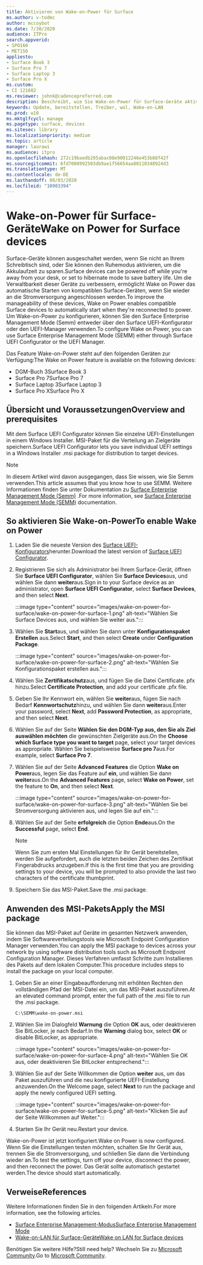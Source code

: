 ```yaml
---
title: Aktivieren von Wake-on-Power für Surface
ms.author: v-todmc
author: mccoybot
ms.date: 7/30/2020
audience: ITPro
search.appverid:
- SPO160
- MET150
appliesto:
- Surface Book 3
- Surface Pro 7
- Surface Laptop 3
- Surface Pro X
ms.custom:
- CI 121602
ms.reviewer: johnk@cadencepreferred.com
description: Beschreibt, wie Sie Wake-on-Power für Surface-Geräte aktivieren und deaktivieren.
keywords: Update, bereitstellen, Treiber, wol, Wake-on-LAN
ms.prod: w10
ms.mktglfcycl: manage
ms.pagetype: surface, devices
ms.sitesec: library
ms.localizationpriority: medium
ms.topic: article
manager: laurawi
ms.audience: itpro
ms.openlocfilehash: 272c19baedb295abac08e90012246e453b88f42f
ms.sourcegitcommit: 6fd7008992503db9ae1f56654aa80110348924d3
ms.translationtype: MT
ms.contentlocale: de-DE
ms.lasthandoff: 08/03/2020
ms.locfileid: "10903394"
---
```

# <span data-ttu-id="6662d-104">Wake-on-Power für Surface-Geräte</span><span class="sxs-lookup"><span data-stu-id="6662d-104">Wake on Power for Surface devices</span></span>

<span data-ttu-id="6662d-105">Surface-Geräte können ausgeschaltet werden, wenn Sie nicht an Ihrem Schreibtisch sind, oder Sie können den Ruhemodus aktivieren, um die Akkulaufzeit zu sparen.</span><span class="sxs-lookup"><span data-stu-id="6662d-105">Surface devices can be powered off while you're away from your desk, or set to hibernate mode to save battery life.</span></span> <span data-ttu-id="6662d-106">Um die Verwaltbarkeit dieser Geräte zu verbessern, ermöglicht Wake on Power das automatische Starten von kompatiblen Surface-Geräten, wenn Sie wieder an die Stromversorgung angeschlossen werden.</span><span class="sxs-lookup"><span data-stu-id="6662d-106">To improve the manageability of these devices, Wake on Power enables compatible Surface devices to automatically start when they're reconnected to power.</span></span> <span data-ttu-id="6662d-107">Um Wake-on-Power zu konfigurieren, können Sie den Surface Enterprise Management Mode (Semm) entweder über den Surface UEFI-Konfigurator oder den UEFI-Manager verwenden.</span><span class="sxs-lookup"><span data-stu-id="6662d-107">To configure Wake on Power, you can use Surface Enterprise Management Mode (SEMM) either through Surface UEFI Configurator or the UEFI Manager.</span></span>

<span data-ttu-id="6662d-108">Das Feature Wake-on-Power steht auf den folgenden Geräten zur Verfügung:</span><span class="sxs-lookup"><span data-stu-id="6662d-108">The Wake on Power feature is available on the following devices:</span></span>

- <span data-ttu-id="6662d-109">DGM-Buch 3</span><span class="sxs-lookup"><span data-stu-id="6662d-109">Surface Book 3</span></span>
- <span data-ttu-id="6662d-110">Surface Pro 7</span><span class="sxs-lookup"><span data-stu-id="6662d-110">Surface Pro 7</span></span>
- <span data-ttu-id="6662d-111">Surface Laptop 3</span><span class="sxs-lookup"><span data-stu-id="6662d-111">Surface Laptop 3</span></span>
- <span data-ttu-id="6662d-112">Surface Pro X</span><span class="sxs-lookup"><span data-stu-id="6662d-112">Surface Pro X</span></span> 

## <span data-ttu-id="6662d-113">Übersicht und Voraussetzungen</span><span class="sxs-lookup"><span data-stu-id="6662d-113">Overview and prerequisites</span></span>

<span data-ttu-id="6662d-114">Mit dem Surface UEFI Configurator können Sie einzelne UEFI-Einstellungen in einem Windows Installer. MSI-Paket für die Verteilung an Zielgeräte speichern.</span><span class="sxs-lookup"><span data-stu-id="6662d-114">Surface UEFI Configurator lets you save individual UEFI settings in a Windows Installer .msi package for distribution to target devices.</span></span> 

> [!NOTE]
> <span data-ttu-id="6662d-115">In diesem Artikel wird davon ausgegangen, dass Sie wissen, wie Sie Semm verwenden.</span><span class="sxs-lookup"><span data-stu-id="6662d-115">This article assumes that you know how to use SEMM.</span></span> <span data-ttu-id="6662d-116">Weitere Informationen finden Sie unter Dokumentation zu [Surface Enterprise Management Mode (Semm)](surface-enterprise-management-mode.md) .</span><span class="sxs-lookup"><span data-stu-id="6662d-116">For more information, see [Surface Enterprise Management Mode (SEMM)](surface-enterprise-management-mode.md) documentation.</span></span>

## <span data-ttu-id="6662d-117">So aktivieren Sie Wake-on-Power</span><span class="sxs-lookup"><span data-stu-id="6662d-117">To enable Wake on Power</span></span>

1.  <span data-ttu-id="6662d-118">Laden Sie die neueste Version des [Surface UEFI-Konfigurators](https://www.microsoft.com/download/confirmation.aspx?id=46703)herunter.</span><span class="sxs-lookup"><span data-stu-id="6662d-118">Download the latest version of [Surface UEFI Configurator](https://www.microsoft.com/download/confirmation.aspx?id=46703).</span></span>
2.  <span data-ttu-id="6662d-119">Registrieren Sie sich als Administrator bei Ihrem Surface-Gerät, öffnen Sie **Surface UEFI Configurator**, wählen Sie **Surface Devices**aus, und wählen Sie dann **weiter**aus.</span><span class="sxs-lookup"><span data-stu-id="6662d-119">Sign in to your Surface device as an administrator, open **Surface UEFI Configurator**, select **Surface Devices**, and then select **Next**.</span></span>

    :::image type="content" source="images/wake-on-power-for-surface/wake-on-power-for-surface-1.png" alt-text="Wählen Sie Surface Devices aus, und wählen Sie weiter aus.":::
3.  <span data-ttu-id="6662d-121">Wählen Sie **Start**aus, und wählen Sie dann unter **Konfigurationspaket** **Erstellen** aus.</span><span class="sxs-lookup"><span data-stu-id="6662d-121">Select **Start**, and then select **Create** under **Configuration Package**.</span></span>

    :::image type="content" source="images/wake-on-power-for-surface/wake-on-power-for-surface-2.png" alt-text="Wählen Sie Konfigurationspaket erstellen aus.":::
4.  <span data-ttu-id="6662d-123">Wählen Sie **Zertifikatschutz**aus, und fügen Sie die Datei Certificate. pfx hinzu.</span><span class="sxs-lookup"><span data-stu-id="6662d-123">Select **Certificate Protection**, and add your certificate .pfx file.</span></span> 
5. <span data-ttu-id="6662d-124">Geben Sie Ihr Kennwort ein, wählen Sie **weiter**aus, fügen Sie nach Bedarf **Kennwortschutz**hinzu, und wählen Sie dann **weiter**aus.</span><span class="sxs-lookup"><span data-stu-id="6662d-124">Enter your password, select **Next**, add **Password Protection**, as appropriate, and then select **Next**.</span></span>
6.  <span data-ttu-id="6662d-125">Wählen Sie auf der Seite **Wählen Sie den DGM-Typ aus, den Sie als Ziel auswählen möchten** die gewünschten Zielgeräte aus.</span><span class="sxs-lookup"><span data-stu-id="6662d-125">On the **Choose which Surface type you want to target** page, select your target devices as appropriate.</span></span> <span data-ttu-id="6662d-126">Wählen Sie beispielsweise **Surface pro 7**aus.</span><span class="sxs-lookup"><span data-stu-id="6662d-126">For example, select **Surface Pro 7**.</span></span>
7.  <span data-ttu-id="6662d-127">Wählen Sie auf der Seite **Advanced Features** die Option **Wake on Power**aus, legen Sie das Feature auf **ein**, und wählen Sie dann **weiter**aus.</span><span class="sxs-lookup"><span data-stu-id="6662d-127">On the **Advanced Features** page, select **Wake on Power**, set the feature to **On**, and then select **Next**.</span></span>

    :::image type="content" source="images/wake-on-power-for-surface/wake-on-power-for-surface-3.png" alt-text="Wählen Sie bei Stromversorgung aktivieren aus, und legen Sie auf ein."::: 
8.  <span data-ttu-id="6662d-129">Wählen Sie auf der Seite **erfolgreich** die Option **Ende**aus.</span><span class="sxs-lookup"><span data-stu-id="6662d-129">On the **Successful** page, select **End**.</span></span>

    > [!NOTE]
    > <span data-ttu-id="6662d-130">Wenn Sie zum ersten Mal Einstellungen für Ihr Gerät bereitstellen, werden Sie aufgefordert, auch die letzten beiden Zeichen des Zertifikat Fingerabdrucks anzugeben.</span><span class="sxs-lookup"><span data-stu-id="6662d-130">If this is the first time that you are providing settings to your device, you will be prompted to also provide the last two characters of the certificate thumbprint.</span></span> 
9.  <span data-ttu-id="6662d-131">Speichern Sie das MSI-Paket.</span><span class="sxs-lookup"><span data-stu-id="6662d-131">Save the .msi package.</span></span> 

## <span data-ttu-id="6662d-132">Anwenden des MSI-Pakets</span><span class="sxs-lookup"><span data-stu-id="6662d-132">Apply the MSI package</span></span> 

<span data-ttu-id="6662d-133">Sie können das MSI-Paket auf Geräte im gesamten Netzwerk anwenden, indem Sie Softwareverteilungstools wie Microsoft Endpoint Configuration Manager verwenden.</span><span class="sxs-lookup"><span data-stu-id="6662d-133">You can apply the MSI package to devices across your network by using software distribution tools such as Microsoft Endpoint Configuration Manager.</span></span> <span data-ttu-id="6662d-134">Dieses Verfahren umfasst Schritte zum Installieren des Pakets auf dem lokalen Computer.</span><span class="sxs-lookup"><span data-stu-id="6662d-134">This procedure includes steps to install the package on your local computer.</span></span> 

1.  <span data-ttu-id="6662d-135">Geben Sie an einer Eingabeaufforderung mit erhöhten Rechten den vollständigen Pfad der MSI-Datei ein, um das MSI-Paket auszuführen.</span><span class="sxs-lookup"><span data-stu-id="6662d-135">At an elevated command prompt, enter the full path of the .msi file to run the .msi package.</span></span> 

    ```
    C:\SEMM\wake-on-power.msi 
    ```

2.  <span data-ttu-id="6662d-136">Wählen Sie im Dialogfeld **Warnung** die Option **OK** aus, oder deaktivieren Sie BitLocker, je nach Bedarf.</span><span class="sxs-lookup"><span data-stu-id="6662d-136">In the **Warning** dialog box, select **OK** or disable BitLocker, as appropriate.</span></span>

    :::image type="content" source="images/wake-on-power-for-surface/wake-on-power-for-surface-4.png" alt-text="Wählen Sie OK aus, oder deaktivieren Sie BitLocker entsprechend.":::
3.  <span data-ttu-id="6662d-138">Wählen Sie auf der Seite Willkommen die Option **weiter** aus, um das Paket auszuführen und die neu konfigurierte UEFI-Einstellung anzuwenden.</span><span class="sxs-lookup"><span data-stu-id="6662d-138">On the Welcome page, select **Next** to run the package and apply the newly configured UEFI setting.</span></span>

    :::image type="content" source="images/wake-on-power-for-surface/wake-on-power-for-surface-5.png" alt-text="Klicken Sie auf der Seite Willkommen auf Weiter.":::
4.  <span data-ttu-id="6662d-140">Starten Sie Ihr Gerät neu.</span><span class="sxs-lookup"><span data-stu-id="6662d-140">Restart your device.</span></span> 

<span data-ttu-id="6662d-141">Wake-on-Power ist jetzt konfiguriert.</span><span class="sxs-lookup"><span data-stu-id="6662d-141">Wake on Power is now configured.</span></span> <span data-ttu-id="6662d-142">Wenn Sie die Einstellungen testen möchten, schalten Sie Ihr Gerät aus, trennen Sie die Stromversorgung, und schließen Sie dann die Verbindung wieder an.</span><span class="sxs-lookup"><span data-stu-id="6662d-142">To test the settings, turn off your device, disconnect the power, and then reconnect the power.</span></span> <span data-ttu-id="6662d-143">Das Gerät sollte automatisch gestartet werden.</span><span class="sxs-lookup"><span data-stu-id="6662d-143">The device should start automatically.</span></span> 

## <span data-ttu-id="6662d-144">Verweise</span><span class="sxs-lookup"><span data-stu-id="6662d-144">References</span></span>

<span data-ttu-id="6662d-145">Weitere Informationen finden Sie in den folgenden Artikeln.</span><span class="sxs-lookup"><span data-stu-id="6662d-145">For more information, see the following articles.</span></span> 

- [<span data-ttu-id="6662d-146">Surface Enterprise Management-Modus</span><span class="sxs-lookup"><span data-stu-id="6662d-146">Surface Enterprise Management Mode</span></span>](surface-enterprise-management-mode.md)
- [<span data-ttu-id="6662d-147">Wake-on-LAN für Surface-Geräte</span><span class="sxs-lookup"><span data-stu-id="6662d-147">Wake on LAN for Surface devices</span></span>](wake-on-lan-for-surface-devices.md)

<span data-ttu-id="6662d-148">Benötigen Sie weitere Hilfe?</span><span class="sxs-lookup"><span data-stu-id="6662d-148">Still need help?</span></span> <span data-ttu-id="6662d-149">Wechseln Sie zu [Microsoft Community](https://answers.microsoft.com/).</span><span class="sxs-lookup"><span data-stu-id="6662d-149">Go to [Microsoft Community](https://answers.microsoft.com/).</span></span>